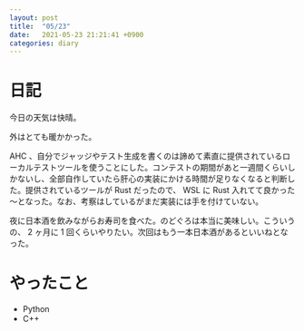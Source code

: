 ```yaml
---
layout: post
title:  "05/23"
date:   2021-05-23 21:21:41 +0900
categories: diary
---
```

# 日記

今日の天気は快晴。

外はとても暖かかった。

AHC 、自分でジャッジやテスト生成を書くのは諦めて素直に提供されているローカルテストツールを使うことにした。コンテストの期間があと一週間くらいしかないし、全部自作していたら肝心の実装にかける時間が足りなくなると判断した。提供されているツールが Rust だったので、 WSL に Rust 入れてて良かった～となった。なお、考察はしているがまだ実装には手を付けていない。

夜に日本酒を飲みながらお寿司を食べた。のどぐろは本当に美味しい。こういうの、 2 ヶ月に 1 回くらいやりたい。次回はもう一本日本酒があるといいねとなった。

# やったこと

- Python
- C++